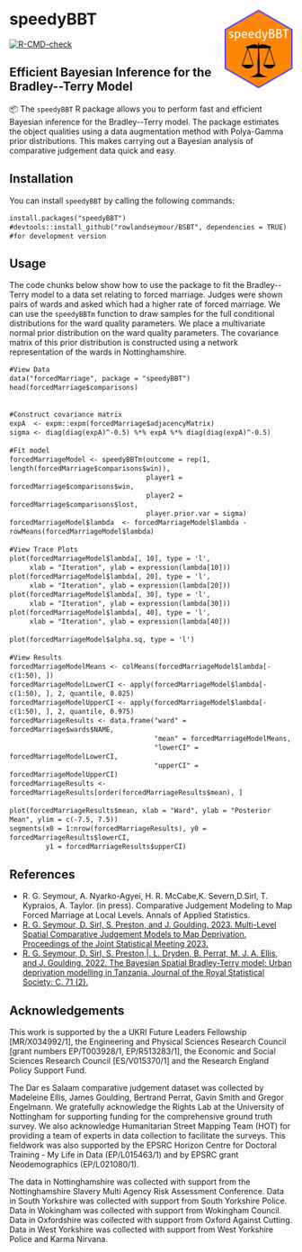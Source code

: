 # speedyBBT <img src="man/figures/speedyBBT.png" align="right" height="140px"/>

<!-- badges: start -->

[![R-CMD-check](https://github.com/rowlandseymour/speedyBBT/actions/workflows/R-CMD-check.yaml/badge.svg)](https://github.com/rowlandseymour/speedyBBT/actions/workflows/R-CMD-check.yaml)

<!-- badges: end -->

## Efficient Bayesian Inference for the Bradley--Terry Model

📦 The `speedyBBT` R package allows you to perform fast and efficient Bayesian inference for the Bradley--Terry model. The package estimates the object qualities using a data augmentation method with Polya-Gamma prior distributions. This makes carrying out a Bayesian analysis of comparative judgement data quick and easy.

## Installation

You can install `speedyBBT` by calling the following commands:

```{r}
install.packages("speedyBBT")
#devtools::install_github("rowlandseymour/BSBT", dependencies = TRUE) #for development version
```

## Usage

The code chunks below show how to use the package to fit the Bradley--Terry model to a data set relating to forced marriage. Judges were shown pairs of wards and asked which had a higher rate of forced marriage. We can use the `speedyBBTm` function to draw samples for the full conditional distributions for the ward quality parameters. We place a multivariate normal prior distribution on the ward quality parameters. The covariance matrix of this prior distribution is constructed using a network representation of the wards in Nottinghamshire.

```{r}
#View Data
data("forcedMarriage", package = "speedyBBT")
head(forcedMarriage$comparisons)


#Construct covariance matrix
expA  <- expm::expm(forcedMarriage$adjacencyMatrix)
sigma <- diag(diag(expA)^-0.5) %*% expA %*% diag(diag(expA)^-0.5)
    
#Fit model
forcedMarriageModel <- speedyBBTm(outcome = rep(1, length(forcedMarriage$comparisons$win)),
                                  player1 = forcedMarriage$comparisons$win, 
                                  player2 = forcedMarriage$comparisons$lost, 
                                  player.prior.var = sigma)
forcedMarriageModel$lambda  <- forcedMarriageModel$lambda - rowMeans(forcedMarriageModel$lambda)

#View Trace Plots
plot(forcedMarriageModel$lambda[, 10], type = 'l',
     xlab = "Iteration", ylab = expression(lambda[10]))
plot(forcedMarriageModel$lambda[, 20], type = 'l', 
     xlab = "Iteration", ylab = expression(lambda[20]))
plot(forcedMarriageModel$lambda[, 30], type = 'l', 
     xlab = "Iteration", ylab = expression(lambda[30]))
plot(forcedMarriageModel$lambda[, 40], type = 'l', 
     xlab = "Iteration", ylab = expression(lambda[40]))

plot(forcedMarriageModel$alpha.sq, type = 'l')

#View Results
forcedMarriageModelMeans <- colMeans(forcedMarriageModel$lambda[-c(1:50), ])
forcedMarriageModelLowerCI <- apply(forcedMarriageModel$lambda[-c(1:50), ], 2, quantile, 0.025)
forcedMarriageModelUpperCI <- apply(forcedMarriageModel$lambda[-c(1:50), ], 2, quantile, 0.975)
forcedMarriageResults <- data.frame("ward" = forcedMarriage$wards$NAME,
                                    "mean" = forcedMarriageModelMeans,
                                    "lowerCI" = forcedMarriageModelLowerCI, 
                                    "upperCI" = forcedMarriageModelUpperCI)
forcedMarriageResults <- forcedMarriageResults[order(forcedMarriageResults$mean), ]

plot(forcedMarriageResults$mean, xlab = "Ward", ylab = "Posterior Mean", ylim = c(-7.5, 7.5))
segments(x0 = 1:nrow(forcedMarriageResults), y0 = forcedMarriageResults$lowerCI, 
         y1 = forcedMarriageResults$upperCI)
```

## References

-   R. G. Seymour, A. Nyarko-Agyei, H. R. McCabe,K. Severn,D.Sirl, T. Kypraios, A. Taylor. (in press). Comparative Judgement Modeling to Map Forced Marriage at Local Levels. Annals of Applied Statistics.
-   [R. G. Seymour, D. Sirl, S. Preston, and J. Goulding. 2023. Multi-Level Spatial Comparative Judgement Models to Map Deprivation. Proceedings of the Joint Statistical Meeting 2023.](https://zenodo.org/records/8314257)
-   [R. G. Seymour, D. Sirl, S. Preston,\|. L. Dryden, B. Perrat, M. J. A. Ellis, and J. Goulding. 2022. The Bayesian Spatial Bradley-Terry model: Urban deprivation modelling in Tanzania. Journal of the Royal Statistical Society: C. 71 (2).](https://doi.org/10.1111/rssc.12532)

## Acknowledgements

This work is supported by the a UKRI Future Leaders Fellowship [MR/X034992/1], the Engineering and Physical Sciences Research Council [grant numbers EP/T003928/1, EP/R513283/1], the Economic and Social Sciences Research Council [ES/V015370/1] and the Research England Policy Support Fund.

The Dar es Salaam comparative judgement dataset was collected by Madeleine Ellis, James Goulding, Bertrand Perrat, Gavin Smith and Gregor Engelmann. We gratefully acknowledge the Rights Lab at the University of Nottingham for supporting funding for the comprehensive ground truth survey. We also acknowledge Humanitarian Street Mapping Team (HOT) for providing a team of experts in data collection to facilitate the surveys. This fieldwork was also supported by the EPSRC Horizon Centre for Doctoral Training - My Life in Data (EP/L015463/1) and by EPSRC grant Neodemographics (EP/L021080/1).

The data in Nottinghamshire was collected with support from the Nottinghamshire Slavery Multi Agency Risk Assessment Conference. Data in South Yorkshire was collected with support from South Yorkshire Police. Data in Wokingham was collected with support from Wokingham Council. Data in Oxfordshire was collected with support from Oxford Against Cutting. Data in West Yorkshire was collected with support from West Yorkshire Police and Karma Nirvana.
